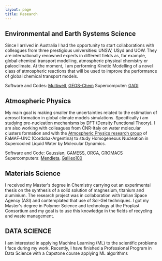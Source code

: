 ```yaml
---
layout: page
title: Research
---
```


## Environmental and Earth Systems Science 

Since I arrived in Australia I had the opportunity to start collaborations with colleagues from three prestigious universities: UNSW, USyd and UOW. They are internationally renowned experts in different fields as, for example, global chemical transport modelling, atmospheric physical chemistry or paleoclimate. At the moment, I am performing Kinetic Modelling of a novel class of atmospheric reactions that will be used to improve the performance of global chemical transport models. 

Software and Codes: [Multiwell](https://clasp-research.engin.umich.edu/multiwell/), [GEOS-Chem](https://geos-chem.seas.harvard.edu/)
Supercomputer: [GADI](https://nci.org.au/our-systems/hpc-systems)

## Atmospheric Physics 

My main goal is making smaller the uncertainties related to the estimation of aerosol formation in global climate models simulations. Specifically i am studying pre-nucleation mechanisms by DFT (Density Functional Theory). I am also working with colleagues from CNR-Italy on water molecular clusters formation and with the [Atmospheric Physics research group](https://www.famaf.unc.edu.ar/investigaci%C3%B3n/%C3%A1reas-de-investigaci%C3%B3n/f%C3%ADsica-ofi/f%C3%ADsica-de-la-atm%C3%B3sfera/) of FaMAF-UNC (Cordoba-Argentina) to study Homogeneous Nucleation in Supercooled Liquid Water by Molecular Dynamics.  

Software and Code: [Gaussian](https://gaussian.com/), [GAMESS](https://www.msg.chem.iastate.edu/gamess/), [ORCA](https://orcaforum.kofo.mpg.de/app.php/portal), [GROMACS](https://www.gromacs.org/About_Gromacs)
Supercomputers: [Mendieta](https://ccad.unc.edu.ar/equipamiento/cluster-mendieta/), [Galileo100](https://www.hpc.cineca.it/hardware/galileo100)

## Materials Science

I received my Master's degree in Chemistry carrying out an experimental thesis on the synthesis of a solid solution of magnesium, titanium and aluminium. The research project was in collaboration with Italian Space Agency (ASI) and contemplated that use of Sol-Gel techniques. I got my Master's degree in Polymer Science and technology at the Proplast Consortium and my goal is to use this knowledge in the fields of recycling and waste management. 

## DATA SCIENCE 

I am interested in applying Machine Learning (ML) to the scientific problems I face during my work. Recently, I have finished a Professional Program in Data Science with a Capstone course applying ML algorithms

